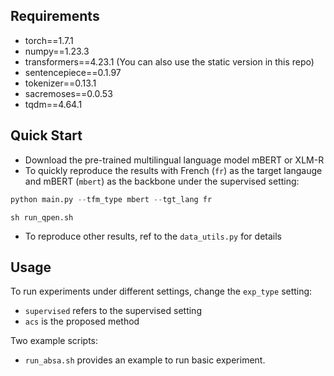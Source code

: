 
## Requirements
- torch==1.7.1
- numpy==1.23.3
- transformers==4.23.1 (You can also use the static version in this repo)
- sentencepiece==0.1.97
- tokenizer==0.13.1
- sacremoses==0.0.53
- tqdm==4.64.1


##  Quick Start
- Download the pre-trained multilingual language model mBERT or XLM-R
- To quickly reproduce the results with French (`fr`) as the target langauge and mBERT (`mbert`) as the backbone under the supervised setting:
```python
python main.py --tfm_type mbert --tgt_lang fr
```
```shell
sh run_qpen.sh
```
- To reproduce other results, ref to the `data_utils.py` for details


## Usage
To run experiments under different settings, change the `exp_type` setting:
  * `supervised` refers to the supervised setting
  * `acs` is the proposed method


Two example scripts:
- `run_absa.sh` provides an example to run basic experiment.

